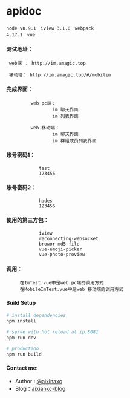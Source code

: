 # apidoc

<code>node v8.9.1</code> &nbsp; <code>iview 3.1.0</code> &nbsp; <code>webpack 4.17.1</code>  &nbsp; <code>vue </code>

#### 测试地址：
     web端 ： http://im.amagic.top

     移动端： http://im.amagic.top/#/mobilim


#### 完成界面：
             web pc端：
                     im 聊天界面
                     im 列表界面

             web 移动端：
                     im 聊天界面
                     im 群组成员列表界面




#### 账号密码1：
                test
                123456

#### 账号密码2：
                hades
                123456

#### 使用的第三方包：
                iview
                reconnecting-websocket
                browor-md5-file
                vue-emoji-picker
                vue-photo-proview



#### 调用：
         在ImTest.vue中是web pc端的调用方式
         在MobileImTest.vue中是web 移动端的调用方式


#### Build Setup

``` bash
# install dependencies
npm install

# serve with hot reload at ip:8081
npm run dev

# production
npm run build

```

#### Contact me:
* Author : [@aixinaxc][1]
* Blog：[aixianxc-blog][2]

[1]: http://www.amagic.top/
[2]: https://blog.csdn.net/aixinaxc/
